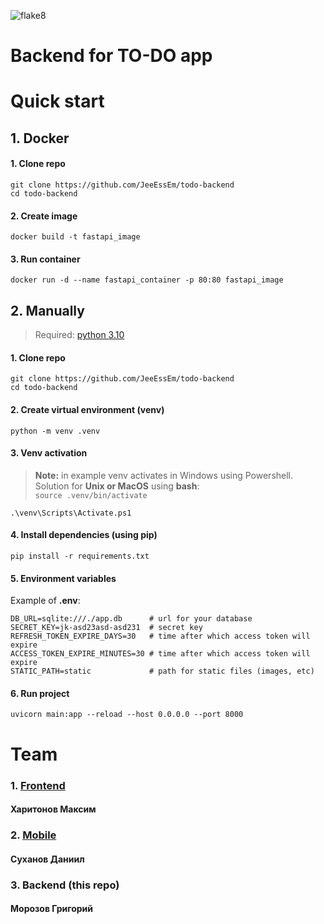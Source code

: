 ![flake8](https://github.com/JeeEssEm/todo-backend/actions/workflows/lint.yml/badge.svg)
# Backend for TO-DO app

# Quick start

## 1. Docker
#### 1. Clone repo
```git clone https://github.com/JeeEssEm/todo-backend```  
```cd todo-backend```

#### 2. Create image
```docker build -t fastapi_image```

#### 3. Run container 
```docker run -d --name fastapi_container -p 80:80 fastapi_image```

## 2. Manually
> Required: [python 3.10](https://www.python.org/downloads/release/python-3100/) 

#### 1. Clone repo
```git clone https://github.com/JeeEssEm/todo-backend```  
```cd todo-backend```
#### 2. Create virtual environment (venv)
```python -m venv .venv```
#### 3. Venv activation
> **Note:** in example venv activates in Windows using Powershell.  
> Solution for **Unix or MacOS** using **bash**:  
> ```source .venv/bin/activate```

```.\venv\Scripts\Activate.ps1```

#### 4. Install dependencies (using pip)
```pip install -r requirements.txt```

#### 5. Environment variables
Example of **.env**:
```
DB_URL=sqlite:///./app.db      # url for your database
SECRET_KEY=jk-asd23asd-asd231  # secret key
REFRESH_TOKEN_EXPIRE_DAYS=30   # time after which access token will expire
ACCESS_TOKEN_EXPIRE_MINUTES=30 # time after which access token will expire
STATIC_PATH=static             # path for static files (images, etc)
```
#### 6. Run project
```uvicorn main:app --reload --host 0.0.0.0 --port 8000```


# Team

### 1. [Frontend](https://github.com/TheMerret/todoshlyop)
#### Харитонов Максим
### 2. [Mobile](https://github.com/DaniilSukhanov/DevTimeHack_MI-HS-EM_iOS)
#### Суханов Даниил
### 3. Backend (this repo)
#### Морозов Григорий
